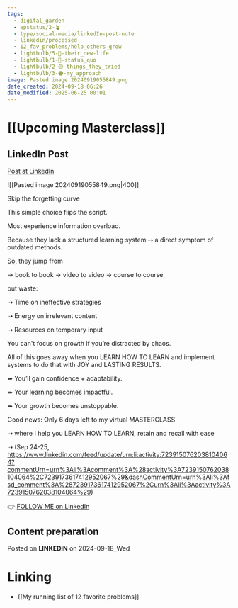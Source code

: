 ```yaml
---
tags:
  - digital_garden
  - epstatus/2-🪴
  - type/social-media/linkedIn-post-note
  - linkedin/processed
  - 12_fav_problems/help_others_grow
  - lightbulb/5-🔵-their_new-life
  - lightbulb/1-🔴-status_quo
  - lightbulb/2-🟡-things_they_tried
  - lightbulb/3-🟠-my_approach
image: Pasted image 20240919055849.png
date_created: 2024-09-18 06:26
date_modified: 2025-06-25 00:01
---
```

# [[Upcoming Masterclass]]

## LinkedIn Post

[Post at LinkedIn](https://www.linkedin.com/posts/sebastiankamilli_skip-the-forgetting-curve-this-simple-choice-activity-7242049957774458882-GCHE?utm_source=share&utm_medium=member_desktop)

![[Pasted image 20240919055849.png|400]]

Skip the forgetting curve

This simple choice flips the script. 

Most experience information overload.

Because they lack a structured learning system
⇢ a direct symptom of outdated methods.

So, they jump from 

→ book to book 
→ video to video
→ course to course

but waste:

⇢ Time on ineffective strategies
    
⇢ Energy on irrelevant content
    
⇢ Resources on temporary input

You can't focus on growth if you’re distracted by chaos.

All of this goes away when you LEARN HOW TO LEARN 
and implement systems to do that with JOY and LASTING RESULTS.

➠ You’ll gain confidence + adaptability.

➠ Your learning becomes impactful.

➠ Your growth becomes unstoppable.

Good news:
Only 6 days left to my virtual MASTERCLASS 

⇢ where I help you LEARN HOW TO LEARN, retain and recall with ease

⇢ (Sep 24-25, https://www.linkedin.com/feed/update/urn:li:activity:7239150762038104064?commentUrn=urn%3Ali%3Acomment%3A%28activity%3A7239150762038104064%2C7239173617412952067%29&dashCommentUrn=urn%3Ali%3Afsd_comment%3A%287239173617412952067%2Curn%3Ali%3Aactivity%3A7239150762038104064%29)

👉 [FOLLOW ME on LinkedIn](https://www.linkedin.com/comm/mynetwork/discovery-see-all?usecase=PEOPLE_FOLLOWS&followMember=sebastiankamilli)

## Content preparation

Posted on **LINKEDIN** on 2024-09-18_Wed

# Linking

+ [[My running list of 12 favorite problems]]